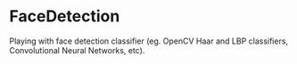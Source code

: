 # FaceDetection
Playing with face detection classifier (eg. OpenCV Haar and LBP classifiers, Convolutional Neural Networks, etc).
